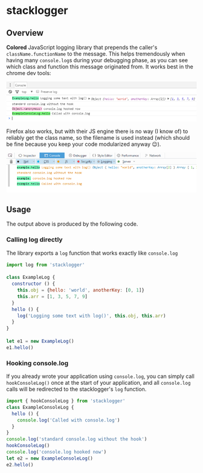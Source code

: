 # stacklogger
## Overview
**Colored** JavaScript logging library that prepends the caller's `className.functionName` to the message. This helps tremendously when having many `console.log`s during your debugging phase, as you can see which class and function this message originated from.
It works best in the chrome dev tools:

![stacklogger console output chrome](/README/stacklogger-console-chrome.png "Chrome output")

Firefox also works, but with their JS engine there is no way (I know of) to reliably get the class name, so the filename is used instead (which should be fine because you keep your code modularized anyway :wink:).

![stacklogger console output firefox](/README/stacklogger-console-firefox.png "Firefox output")

## Usage
The output above is produced by the following code.
### Calling log directly
The library exports a `log` function that works exactly like `console.log`
```javascript
import log from 'stacklogger'

class ExampleLog {
  constructor () {
    this.obj = {hello: 'world', anotherKey: [0, 1]}
    this.arr = [1, 3, 5, 7, 9]
  }
  hello () {
    log('Logging some text with log()', this.obj, this.arr)
  }
}

let e1 = new ExampleLog()
e1.hello()
```

### Hooking console.log
If you already wrote your application using `console.log`, you can simply call `hookConsoleLog()` once at the start of your application, and all `console.log` calls will be redirected to the stacklogger's `log` function.
```javascript
import { hookConsoleLog } from 'stacklogger'
class ExampleConsoleLog {
  hello () {
    console.log('Called with console.log')
  }
}
console.log('standard console.log without the hook')
hookConsoleLog()
console.log('console.log hooked now')
let e2 = new ExampleConsoleLog()
e2.hello()
```